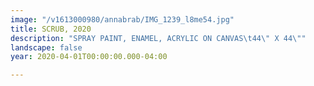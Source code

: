 ```yaml
---
image: "/v1613000980/annabrab/IMG_1239_l8me54.jpg"
title: SCRUB, 2020
description: "SPRAY PAINT, ENAMEL, ACRYLIC ON CANVAS\t44\" X 44\""
landscape: false
year: 2020-04-01T00:00:00.000-04:00

---
```

